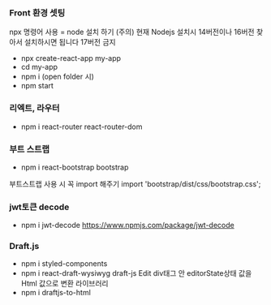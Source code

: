 ### Front 환경 셋팅
 npx 명령어 사용 = node 설치 하기
 (주의) 현재 Nodejs 설치시 14버전이나 16버전 찾아서 설치하시면 됩니다 17버전 금지 
 - npx create-react-app my-app
 - cd my-app
 - npm i (open folder 시)
 - npm start

### 리엑트, 라우터
 - npm i react-router react-router-dom

### 부트 스트랩
 - npm i react-bootstrap bootstrap

 부트스트랩 사용 시 꼭 import 해주기
 import 'bootstrap/dist/css/bootstrap.css';

 ### jwt토큰 decode
 - npm i jwt-decode
 https://www.npmjs.com/package/jwt-decode

 ### Draft.js
 - npm i styled-components
 - npm i react-draft-wysiwyg draft-js
 Edit div태그 안 editorState상태 값을 Html 값으로 변환 라이브러리
 - npm i draftjs-to-html

